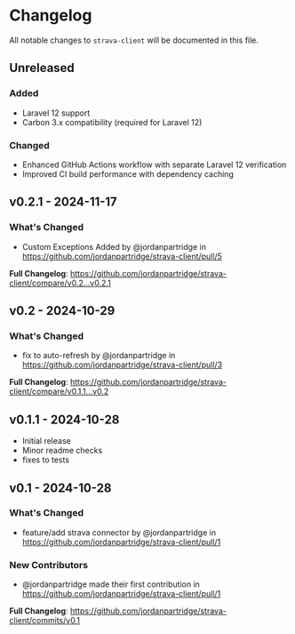 # Changelog

All notable changes to `strava-client` will be documented in this file.

## Unreleased

### Added
- Laravel 12 support
- Carbon 3.x compatibility (required for Laravel 12) 

### Changed
- Enhanced GitHub Actions workflow with separate Laravel 12 verification
- Improved CI build performance with dependency caching

## v0.2.1 - 2024-11-17

### What's Changed

* Custom Exceptions Added by @jordanpartridge in https://github.com/jordanpartridge/strava-client/pull/5

**Full Changelog**: https://github.com/jordanpartridge/strava-client/compare/v0.2...v0.2.1

## v0.2 - 2024-10-29

### What's Changed

* fix to auto-refresh by @jordanpartridge in https://github.com/jordanpartridge/strava-client/pull/3

**Full Changelog**: https://github.com/jordanpartridge/strava-client/compare/v0.1.1...v0.2

## v0.1.1 - 2024-10-28

- Initial release
- Minor readme checks
- fixes to tests

## v0.1 - 2024-10-28

### What's Changed

* feature/add strava connector by @jordanpartridge in https://github.com/jordanpartridge/strava-client/pull/1

### New Contributors

* @jordanpartridge made their first contribution in https://github.com/jordanpartridge/strava-client/pull/1

**Full Changelog**: https://github.com/jordanpartridge/strava-client/commits/v0.1
